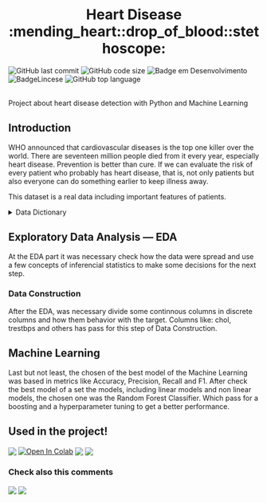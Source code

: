 <h1 align="center">Heart Disease :mending_heart::drop_of_blood::stethoscope:</h1>


![GitHub last commit](https://img.shields.io/github/last-commit/MEziliano/HeartDisease?style=for-the-badge) 
![GitHub code size](https://img.shields.io/github/languages/code-size/MEziliano/HeartDisease?style=for-the-badge)
![Badge em Desenvolvimento](https://img.shields.io/badge/Status%20-Finished!-brightgreen?style=for-the-badge) 
![BadgeLincese](https://img.shields.io/github/license/MEziliano/HeartDisease?style=for-the-badge) 
![GitHub top language](https://img.shields.io/github/languages/top/MEziliano/HeartDisease?style=for-the-badge) 

</br>
Project about heart disease detection with Python and Machine Learning <br>

<h2> Introduction </h2>

WHO announced that cardiovascular diseases is the top one killer over the world. There are seventeen million people died from it every year, especially heart disease. Prevention is better than cure. If we can evaluate the risk of every patient who probably has heart disease, that is, not only patients but also everyone can do something earlier to keep illness away.

This dataset is a real data including important features of patients. 

 <details><summary>Data Dictionary</summary>
<p>

| Column  | Description |
| ------------- | ------------- |
| Age      | age in years|
| sex      | (1 = male; 0 = female)|
| cp       | Chest pain type   (0-3)| 
| trestbps | resting blood pressure (in **mm Hg** on admission to the hospital)|
| chol     | serum cholestoral in **mg/dl**|
| fbs      | (fasting blood sugar & gt; 120 mg/dl) (1 = true; 0 = false)|
| restcg   | resting electrocardiographic results|
| thalach  | maximum heart rate achieved| 
| exang    | exercise induced angina (1 = yes; 0 = no)|
| oldpeak  | ST depression induced by exercise relative to rest|
| slope    | the slope of the peak exercise ST segment|
| ca       | number of major vessels (0-3) colored by flourosopy|
| thal     | 3 = normal; 6 = fixed defect; 7 = reversable defect.|
</p>
</details>
  
<h2> Exploratory Data Analysis — EDA </h2>

At the EDA part it was necessary check how the data were spread and use a few concepts of inferencial statistics to make some decisions for the next step. 

<h3> Data Construction</h3>

After the EDA, was necessary divide some continnous columns in discrete columns and how them behavior with the target. Columns like: chol, trestbps and others has pass for this step of Data Construction. 


<h2> Machine Learning </h2>

Last but not least, the chosen of the best model of the Machine Learning was based in metrics like Accuracy, Precision, Recall and F1. After check the best model of a set the models, including linear models and non linear models, the chosen one was the Random Forest Classifier. Which pass for a boosting and a hyperparameter tuning to get a better performance.   


<h2> Used in the project! </h2>
<div>
<a href="https://www.kaggle.com/chingchunyeh/heart-disease-report/data"><img align="center" src="https://img.shields.io/badge/Kaggle-20BEFF?style=for-the-badge&logo=Kaggle&logoColor=white"></a>
<a href="https://colab.research.google.com/drive/1Mlj9hkHyPX7AiYvmwCotn0UeSJNAImuL"><img align="center" src="https://img.shields.io/badge/Colab-F9AB00?style=for-the-badge&logo=googlecolab&color=525252" alt="Open In Colab"/></a> 
<img align="center" src="https://img.shields.io/badge/Python-FFD43B?style=for-the-badge&logo=python&logoColor=darkgreen" target="_blank">
<img align="center" src="https://img.shields.io/badge/scikit_learn-F7931E?style=for-the-badge&logo=scikit-learn&logoColor=white" target="_blank"> 

<h3> Check also this comments</h3>
<a href="https://medium.com/@murilosez06/a-week-inside-a-data-science-project-eabcfd2a2c56" target="_blank"><img align="center" src="https://img.shields.io/badge/Medium-12100E?style=for-the-badge&logo=medium&logoColor=white" target="_blank"></a>
<a href="https://www.notion.so/muriloeziliano/Classification-d621168874bf435780c6b63196e4c8cd" target="_blank"><img align="center" src="https://img.shields.io/badge/Notion-000000?style=for-the-badge&logo=notion&logoColor=white"></a>
<!--<img align="center" src="https://img.shields.io/badge/Pandas-2C2D72?style=for-the-badge&logo=pandas&logoColor=white" target="_blank">
<img align="center" src="https://img.shields.io/badge/Numpy-777BB4?style=for-the-badge&logo=numpy&logoColor=white" target="_blank">
[![GitHub issues](https://img.shields.io/github/issues/MEziliano/regressao-internacao_SUS?style=for-the-badge)](https://github.com/MEziliano/regressao-internacao_SUS/issues) -->
</div>
